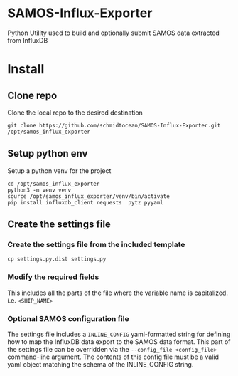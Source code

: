# SAMOS-Influx-Exporter
Python Utility used to build and optionally submit SAMOS data extracted from InfluxDB

# Install
## Clone repo
Clone the local repo to the desired destination
```
git clone https://github.com/schmidtocean/SAMOS-Influx-Exporter.git /opt/samos_influx_exporter
```

## Setup python env
Setup a python venv for the project
```
cd /opt/samos_influx_exporter
python3 -m venv venv
source /opt/samos_influx_exporter/venv/bin/activate
pip install influxdb_client requests  pytz pyyaml
```
## Create the settings file

### Create the settings file from the included template
```
cp settings.py.dist settings.py
```

### Modify the required fields
This includes all the parts of the file where the variable name is capitalized. i.e. `<SHIP_NAME>`

### Optional SAMOS configuration file
The settings file includes a `INLINE_CONFIG` yaml-formatted string for defining how to map the InfluxDB data export to the SAMOS data format.  This part of the settings file can be overridden via the `--config_file <config_file>` command-line argument.  The contents of this config file must be a valid yaml object matching the schema of the INLINE_CONFIG string.